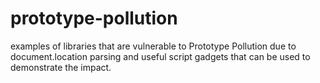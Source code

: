 # prototype-pollution

examples of libraries that are vulnerable to Prototype Pollution due to document.location parsing and useful script gadgets that can be used to demonstrate the impact.
